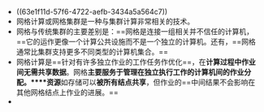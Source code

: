 - ((63e1f11d-57f6-4722-aefb-3434a5a564c7))
- 网格计算或网格集群是一种与集群计算非常相关的技术。
- 网格与传统集群的主要差别是：==网格是连接一组相关并不信任的计算机，==它的运作更像一个计算公共设施而不是一个独立的计算机。还有，==网格通常比集群支持更多不同类型的计算机集合。==
- 网格计算是==针对有许多独立作业的工作任务作优化==，在**计算过程中作业间无需共享数据**。网格**主要服务于管理在独立执行工作的计算机间的作业分配。****资源**如存储可以**被所有结点共享**，但作业的==中间结果不会影响在其他网格结点上作业的进展。==
-